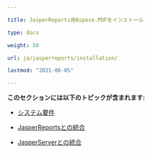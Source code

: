 ```yaml
---

title: JasperReports用Aspose.PDFをインストール

type: docs

weight: 50

url: ja/jasperreports/installation/

lastmod: "2021-06-05"

---
```




**このセクションには以下のトピックが含まれます:**



- [システム要件](/pdf/jasperreports/system-requirements/)

- [JasperReportsとの統合](/pdf/jasperreports/integration-with-jasperreports/)

- [JasperServerとの統合](/pdf/jasperreports/integration-with-jasperserver/)